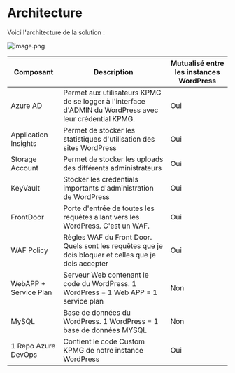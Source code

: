# Architecture

Voici l'architecture de la solution :
 

![image.png](/.attachments/image-53566284-3e1e-4bdc-93e6-ac263ba880cc.png)


|Composant| Description | Mutualisé entre les instances WordPress|
|--|--|--|
| Azure AD | Permet aux utilisateurs KPMG de se logger à l'interface d'ADMIN du WordPress avec leur crédential KPMG. | Oui |
| Application Insights | Permet de stocker les statistiques d'utilisation des sites WordPress | Oui |
| Storage Account | Permet de stocker les uploads des différents administrateurs | Oui |
| KeyVault | Stocker les crédentials importants d'administration de WordPress | Oui |
| FrontDoor | Porte d'entrée de toutes les requêtes allant vers les WordPress. C'est un WAF. | Oui |
| WAF Policy | Règles WAF du Front Door. Quels sont les requêtes que je dois bloquer et celles que je dois accepter | Oui |
| WebAPP + Service Plan | Serveur Web contenant le code du WordPress. 1 WordPress = 1 Web APP = 1 service plan | Non |
| MySQL | Base de données du WordPress. 1 WordPress = 1 base de données MYSQL| Non |
| 1 Repo Azure DevOps | Contient le code Custom KPMG de notre instance WordPress |  Oui|

